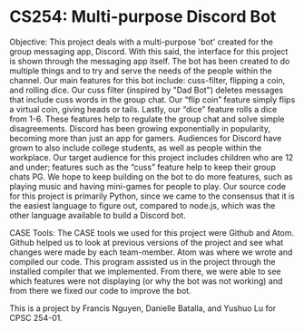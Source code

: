 # CS254: Multi-purpose Discord Bot
Objective: This project deals with a multi-purpose 'bot' created for the group messaging app, Discord. With this said, the interface for this project is shown through the messaging app itself. The bot has been created to do multiple things and to try and serve the needs of the people within the channel. Our main features for this bot include: cuss-filter, flipping a coin, and rolling dice. Our cuss filter (inspired by "Dad Bot") deletes messages that include cuss words in the group chat. Our “flip coin” feature simply flips a virtual coin, giving heads or tails. Lastly, our “dice” feature rolls a dice from 1-6. These features help to regulate the group chat and solve simple disagreements. 
Discord has been growing exponentially in popularity, becoming more than just an app for gamers. Audiences for Discord have grown to also include college students, as well as people within the workplace. Our target audience for this project includes children who are 12 and under; features such as the “cuss” feature help to keep their group chats PG. We hope to keep building on the bot to do more features, such as playing music and having mini-games for people to play. Our source code for this project is primarily Python, since we came to the consensus that it is the easiest language to figure out, compared to node.js, which was the other language available to build a Discord bot.

CASE Tools: The CASE tools we used for this project were Github and Atom. Github helped us to look at previous versions of the project and see what changes were made by each team-member. Atom was where we wrote and compiled our code. This program assisted us in the project through the installed compiler that we implemented. From there, we were able to see which features were not displaying (or why the bot was not working) and from there we fixed our code to improve the bot.

This is a project by Francis Nguyen, Danielle Batalla, and Yushuo Lu for CPSC 254-01.
